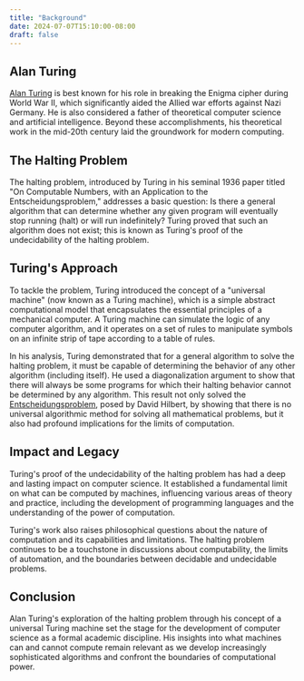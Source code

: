 ```yaml
---
title: "Background"
date: 2024-07-07T15:10:00-08:00
draft: false
---
```


## Alan Turing

[Alan Turing](https://en.wikipedia.org/wiki/Alan_Turing) is best
known for his role in breaking the Enigma cipher during World War II,
which significantly aided the Allied war efforts against Nazi
Germany. He is also considered a father of theoretical computer
science and artificial intelligence. Beyond these accomplishments,
his theoretical work in the mid-20th century laid the groundwork for
modern computing.

## The Halting Problem

The halting problem, introduced by Turing in his seminal 1936 paper
titled "On Computable Numbers, with an Application to the
Entscheidungsproblem," addresses a basic question: Is there a general
algorithm that can determine whether any given program will
eventually stop running (halt) or will run indefinitely? Turing
proved that such an algorithm does not exist; this is known as
Turing's proof of the undecidability of the halting problem.

## Turing's Approach

To tackle the problem, Turing introduced the concept of a "universal
machine" (now known as a Turing machine), which is a simple abstract
computational model that encapsulates the essential principles of a
mechanical computer. A Turing machine can simulate the logic of any
computer algorithm, and it operates on a set of rules to manipulate
symbols on an infinite strip of tape according to a table of rules.

In his analysis, Turing demonstrated that for a general algorithm to
solve the halting problem, it must be capable of determining the
behavior of any other algorithm (including itself). He used a
diagonalization argument to show that there will always be some
programs for which their halting behavior cannot be determined by any
algorithm. This result not only solved the
[Entscheidungsproblem](https://en.wikipedia.org/wiki/Entscheidungsproblem),
posed by David Hilbert, by showing that there is no universal
algorithmic method for solving all mathematical problems, but it also
had profound implications for the limits of computation.

## Impact and Legacy

Turing's proof of the undecidability of the halting problem has had a
deep and lasting impact on computer science. It established a
fundamental limit on what can be computed by machines, influencing
various areas of theory and practice, including the development of
programming languages and the understanding of the power of
computation.

Turing's work also raises philosophical questions about the nature of
computation and its capabilities and limitations. The halting problem
continues to be a touchstone in discussions about computability, the
limits of automation, and the boundaries between decidable and
undecidable problems.

## Conclusion

Alan Turing's exploration of the halting problem through his concept
of a universal Turing machine set the stage for the development of
computer science as a formal academic discipline. His insights into
what machines can and cannot compute remain relevant as we develop
increasingly sophisticated algorithms and confront the boundaries of
computational power.
